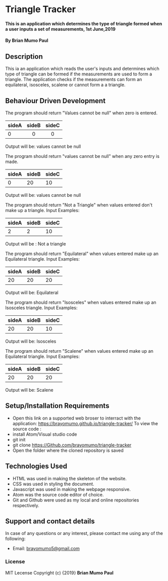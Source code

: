 # Triangle Tracker
#### This is an application which determines the type of triangle formed when a user inputs a set of measurements, 1st June,2019
#### By **Brian Mumo Paul**
## Description
This ia an application which reads the user's inputs and determines which type of triangle can be formed if the measurements are used to form a triangle. The application checks if the measurements can form an equilateral, isosceles, scalene or cannot form a a triangle.

## Behaviour Driven Development
The program should return "Values cannot be null" when zero is entered.

|sideA| sideB| sideC|  
|:--- | :---:| :---:|
|  0  |  0   |   0  | 
Output will be: values cannot be null
 
 
 The program should return "values cannot be null" when any zero entry is made.
 
 |sideA| sideB| sideC|
|-----|------|------|
|  0  |  20   |   10  | 
Output will be: values cannot be null

The program should return "Not a Triangle" when values entered don't make up a triangle.
Input Examples:

|sideA| sideB| sideC|
|-----|------|------|
|  2  |  2   |   10  | 
Output will be : Not a triangle

The program should return "Equilateral" when values entered make up an Equilateral triangle.
Input Examples:

|sideA| sideB| sideC|
|-----|------|------|
|  20  |  20   |   20  | 
Output will be: Equilateral

The program should return "Isosceles" when values entered make up an Isosceles triangle.
Input Examples:
 
|sideA| sideB| sideC|
|-----|------|------|
|  20  |  20   |   10  | 
Output will be: Isosceles 

The program should return "Scalene" when values entered make up an Equilateral triangle.
Input Examples: 
 
|sideA| sideB| sideC|
|-----|------|------|
|  20  |  20   |   20  | 
Output will be: Scalene

## Setup/Installation Requirements
* Open this link on a supported web broser to interract with the application:
    https://brayomumo.github.io/triangle-tracker/
To view the source code :
* install Atom/Visual studio code
* git init
* git clone https://Github.com/brayomumo/triangle-tracker
*  Open the folder where the cloned repository is saved 

## Technologies Used
* HTML was used in making the skeleton of the website.
* CSS was used in styling the document.
* Javascript was used in making the webpage responsive.
* Atom was the source code editor of choice.
* Git and Github were used as my local and online repositories respectively.
## Support and contact details
In case of any questions or any interest, please contact me using any of the following:
* Email: brayomumo5@gmail.com
### License
MIT Lecense Copyright (c) {2019} **Brian Mumo Paul**
  